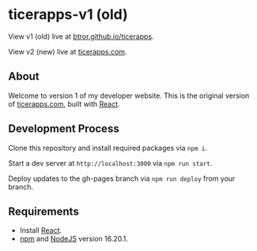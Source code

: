 # ticerapps-v1 (old)

View v1 (old) live at [btror.github.io/ticerapps](https://btror.github.io/ticerapps/).

View v2 (new) live at [ticerapps.com](https://ticerapps.com).

## About

Welcome to version 1 of my developer website. This is the original version of [ticerapps.com](https://ticerapps.com), built with [React](https://react.dev/).

## Development Process

Clone this repository and install required packages via `npm i`.

Start a dev server at `http://localhost:3000` via `npm run start`.

Deploy updates to the gh-pages branch via `npm run deploy` from your branch.

## Requirements

- Install [React](https://react.dev/).
- [npm](https://docs.npmjs.com/cli/v9/commands/npm-install) and [NodeJS](https://nodejs.org/en/download) version 16.20.1.
